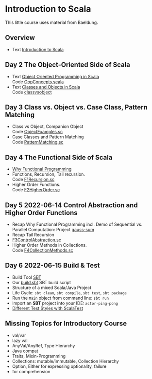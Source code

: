 # Introduction to Scala
This little course uses material from Baeldung.

## Overview
* Text [Introduction to Scala](https://www.baeldung.com/scala/scala-intro)
## Day 2 The Object-Oriented Side of Scala
* Text [Object Oriented Programming in Scala](https://www.baeldung.com/scala/oop-intro)<br>
  Code [OopConcepts.scala](https://github.com/Baeldung/scala-tutorials/blob/master/scala-core-oop/src/main/scala/com/baeldung/scala/oopinscala/OopConcepts.scala)
* Text [Classes and Objects in Scala](https://www.baeldung.com/scala/classes-objects)<br>
  Code [classvsobject](https://github.com/Baeldung/scala-tutorials/tree/master/scala-core-oop/src/main/scala/com/baeldung/scala/classvsobject)

## Day 3 Class vs. Object vs. Case Class, Pattern Matching
* Class vs Object, Companion Object<br>Code [ObjectExamples.sc](src/main/scala/classvsobject/ObjectExamples.sc)
* Case Classes and Pattern Matching<br>
  Code [PatternMatching.sc](src/main/scala/patternmatching/PatternMatching.sc)


## Day 4 The Functional Side of Scala
* [Why Functional Programming](src/main/scala/functions/F0WhyFunctional.md)
* Functions, Recursion, Tail recursion.<br>Code [F1Recursion.sc](src/main/scala/functions/F1Recursion.sc)
* Higher Order Functions.<br>Code [F2HigherOrder.sc](src/main/scala/functions/F2HigherOrder.sc)

## Day 5 2022-06-14 Control Abstraction and Higher Order Functions
* Recap Why Functional Programming incl. Demo of Sequential vs. Parallel Computation: Project [gauss-sum](../../../gauss-sum/)
* Recap Tail Recursion
* [F3ControlAbstraction.sc](src/main/scala/functions/F3ControlAbstraction.sc)
* Higher Order Methods in Collections.<br>Code [F4CollectionMethods.sc](src/main/scala/functions/F4CollectionMethods.sc)

## Day 6 2022-06-15 Build & Test
* Build Tool [SBT](https://www.scala-sbt.org/)
* Our [build.sbt](build.sbt) SBT build script
* Structure of a mixed Scala/Java Project
* Life Cycle: `sbt clean`, `sbt compile`, `sbt test`, `sbt package` 
* Run the `Main` object from command line: `sbt run`
* Import an **SBT** project into your IDE: `actor-ping-pong`
* [Different Test Styles with ScalaTest](src/test/scala/testDemo/)

## Missing Topics for Introductory Course
* val/var
* lazy val
* AnyVal/AnyRef, Type Hierarchy
* Java compat
* Traits, Mixin-Programming
* Collections: mutable/immutable, Collection Hierarchy
* Option, Either for expressing optionality, failure
* for comprehension
